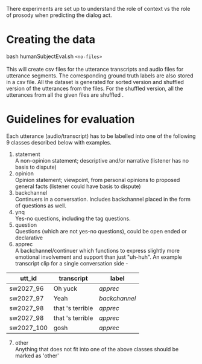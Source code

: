 There experiments are set up to understand the role of context vs the role of prosody when predicting the dialog act. 
# Creating the data #
bash humanSubjectEval.sh `<no-files>` <br />
<br />
This will create csv files for the utterance transcripts and audio files for utterance segments. The corresponding ground truth labels are also stored in a csv file. All the dataset is generated for sorted version and shuffled version of the utterances from the files. For the shuffled version, all the utterances from all the given files are shuffled . 

# Guidelines for evaluation #
Each utterance (audio/transcript) has to be labelled into one of the following 9 classes described below with examples. <br />
1. statement <br />
A non-opinion statement; descriptive and/or narrative (listener has no basis to dispute)
2. opinion <br />
Opinion statement; viewpoint, from personal opinions to proposed general facts  (listener could have basis to dispute)
3. backchannel <br />
Continuers in a conversation. Includes backchannel placed in the form of questions as well.
4. ynq <br />
Yes-no questions, including the tag questions.
5. question <br />
Questions (which are not yes-no questions), could be open ended or declarative
6. apprec <br />
A backchannel/continuer which functions to express slightly more emotional involvement and support than just "uh-huh". An example transcript clip for a single conversation side - 

utt_id        | transcript        | label
------------- | ----------------- | -------------
sw2027_96     | Oh yuck           | *apprec*
sw2027_97     | Yeah              | *backchannel*
sw2027_98     | that 's terrible  | *apprec*
sw2027_98     | that 's terrible  | *apprec*
sw2027_100    | gosh              | *apprec*
7. other <br />
Anything that does not fit into one of the above classes should be marked as 'other' 
